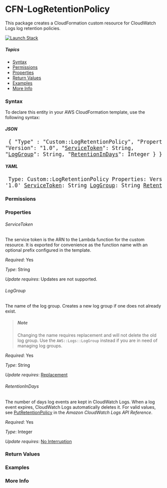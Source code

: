 # CFN-LogRetentionPolicy

This package creates a CloudFormation custom resource for CloudWatch Logs log retention policies.

[![Launch Stack][launch-image]][launch-stack]

##### Topics

* [Syntax](#syntax)
* [Permissions](#permissions)
* [Properties](#properties)
* [Return Values](#return-values)
* [Examples](#examples)
* [More Info](#more-info)

### Syntax

To declare this entity in your AWS CloudFormation template, use the following syntax:

##### JSON

<big><pre>
{
  "Type" : "Custom::LogRetentionPolicy",
  "Properties" : {
    "Version": "1.0",
    "[ServiceToken](#servicetoken)": String,
    "[LogGroup](#loggroup)": String,
    "[RetentionInDays](#retentionindays)": Integer
  }
}
</big></pre>

##### YAML

<big><pre>
Type: Custom::LogRetentionPolicy
Properties:
  Version: '1.0'
  [ServiceToken](#servicetoken): String
  [LogGroup](#loggroup): String
  [RetentionInDays](#retentionindays): Integer
</big></pre>

### Permissions

### Properties

###### ServiceToken

The service token is the ARN to the Lambda function for the custom resource. It is exported for convenience as the function name with an optional prefix configured in the template.

*Required*: Yes

*Type*: String

*Update requires*: Updates are not supported.

###### LogGroup

The name of the log group. Creates a new log group if one does not already exist.

> ##### Note
> Changing the name requires replacement and will not delete the old log group.
> Use the `AWS::Logs::LogGroup` instead if you are in need of managing log groups.

*Required*: Yes

*Type*: String

*Update requires*: [Replacement][lifecycle:replacement]

###### RetentionInDays

The number of days log events are kept in CloudWatch Logs. When a log event expires, CloudWatch Logs automatically deletes it. For valid values, see [PutRetentionPolicy](http://docs.aws.amazon.com/AmazonCloudWatchLogs/latest/APIReference/API_PutRetentionPolicy.html) in the *Amazon CloudWatch Logs API Reference*.

*Required*: Yes

*Type*: Integer

*Update requires*: [No Interruption][lifecycle:no-interruption]

### Return Values

### Examples

### More Info


[launch-stack]: https://console.aws.amazon.com/cloudformation/home#/stacks/new?stackName=CFN-LogRetentionPolicy&templateURL=https://s3.amazonaws.com/fancyguy-devops/cloudformation/templates/log-retention-policy.yml
[launch-image]: https://s3.amazonaws.com/cloudformation-examples/cloudformation-launch-stack.png

[lifecycle:replacement]: http://docs.aws.amazon.com/AWSCloudFormation/latest/UserGuide/using-cfn-updating-stacks-update-behaviors.html#update-replacement
[lifecycle:no-interruption]: http://docs.aws.amazon.com/AWSCloudFormation/latest/UserGuide/using-cfn-updating-stacks-update-behaviors.html#update-no-interrupt
